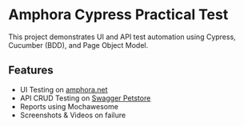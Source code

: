 # Amphora Cypress Practical Test

This project demonstrates UI and API test automation using Cypress, Cucumber (BDD), and Page Object Model.

## Features
- UI Testing on [amphora.net](https://www.amphora.net)
- API CRUD Testing on [Swagger Petstore](https://petstore.swagger.io/)
- Reports using Mochawesome
- Screenshots & Videos on failure
